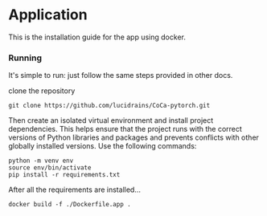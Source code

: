 # Application

This is the installation guide for the app using docker.

### Running

It's simple to run: just follow the same steps provided in other docs.

clone the repository

```
git clone https://github.com/lucidrains/CoCa-pytorch.git
```
Then create an isolated virtual environment and install project dependencies. This helps ensure that the project runs with the correct versions of Python libraries and packages and prevents conflicts with other globally installed versions. Use the following commands:

```
python -m venv env
source env/bin/activate
pip install -r requirements.txt
```

After all the requirements are installed...

```
docker build -f ./Dockerfile.app .
```